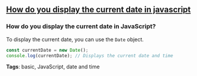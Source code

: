 ## [How do you display the current date in javascript](#how-do-you-display-the-current-date-in-javascript)

### How do you display the current date in JavaScript?

To display the current date, you can use the `Date` object.

```javascript
const currentDate = new Date();
console.log(currentDate); // Displays the current date and time
```

**Tags**: basic, JavaScript, date and time


